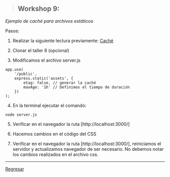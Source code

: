 > ## Workshop 9:

<em>Ejemplo de caché para archivos estáticos</em>

Pasos:

1. Realizar la siguiente lectura previamente: <a href="../reading/cache.md">Caché</a>

2. Clonar el taller 8 (opcional)

3. Modificamos el archivo server.js
```
app.use(
	'/public',
	express.static('assets', {
		etag: false, // generar la caché
		maxAge: '1h' // Definimos el tiempo de duración
	})
);

```

4. En la terminal ejecutar el comando:
```
node server.js
```

5. Verificar en el navegador la ruta [http://localhost:3000/]

6. Hacemos cambios en el código del CSS

7. Verificar en el navegador la ruta [http://localhost:3000/], reiniciamos el servidor y actualizamos navegador de ser necesario. No debemos notar los cambios realizados en el archivo css.

<hr/>

<a href="../README.md">Regresar</a>